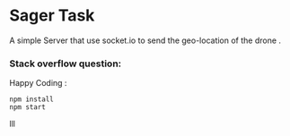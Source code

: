 # Sager Task 

A simple Server that use socket.io to send the geo-location of the drone . 

### Stack overflow question:


Happy Coding : 
```
npm install
npm start
```
lll



